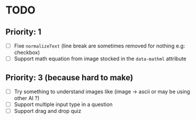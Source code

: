 # TODO

## Priority: 1

- [ ] Fixe `normalizeText` (line break are sometimes removed for nothing e.g: checkbox)
- [ ] Support math equation from image stocked in the `data-mathml` attribute

## Priority: 3 (because hard to make)

- [ ] Try something to understand images like (image -> ascii or may be using other AI ?)
- [ ] Support multiple input type in a question
- [ ] Support drag and drop quiz
